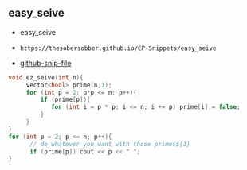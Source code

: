 
## easy_seive

- easy_seive
- ```
  https://thesobersobber.github.io/CP-Snippets/easy_seive
  ```
- [github-snip-file](https://github.com/theSoberSobber/CP-Snippets/blob/main/snippets.json#L1177)

```cpp
void ez_seive(int n){
     vector<bool> prime(n,1);
     for (int p = 2; p*p <= n; p++){
         if (prime[p]){
            for (int i = p * p; i <= n; i += p) prime[i] = false;
         }
     }
}
for (int p = 2; p <= n; p++){
      // do whatever you want with those primes${1}
      if (prime[p]) cout << p << " ";
}

```
